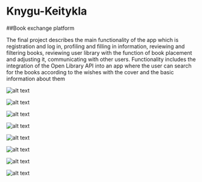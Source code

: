 # Knygu-Keitykla

##Book exchange platform

The final project describes the main functionality of the app which is registration and log in, profiling and filling in information, reviewing and filtering books, reviewing user library with the function of book placement and adjusting it, communicating with other users.
Functionality includes the integration of the Open Library API into an app where the user can search for the books according to the wishes with the cover and the basic information about them

![alt text](https://github.com/agobaL9/Knygu-Keitykla/tree/master/app/src/main/res/Images/Screenshot_1.png)

![alt text](https://github.com/agobaL9/Knygu-Keitykla/tree/master/app/src/main/res/Images/Screenshot_2.png)

![alt text](https://github.com/agobaL9/Knygu-Keitykla/tree/master/app/src/main/res/Images/Screenshot_3.png)

![alt text](https://github.com/agobaL9/Knygu-Keitykla/tree/master/app/src/main/res/Images/Screenshot_4.png)

![alt text](https://github.com/agobaL9/Knygu-Keitykla/tree/master/app/src/main/res/Images/Screenshot_5.png)

![alt text](https://github.com/agobaL9/Knygu-Keitykla/tree/master/app/src/main/res/Images/Screenshot_6.png)

![alt text](https://github.com/agobaL9/Knygu-Keitykla/tree/master/app/src/main/res/Images/Screenshot_7.png)

![alt text](https://github.com/agobaL9/Knygu-Keitykla/tree/master/app/src/main/res/Images/Screenshot_8.png)

